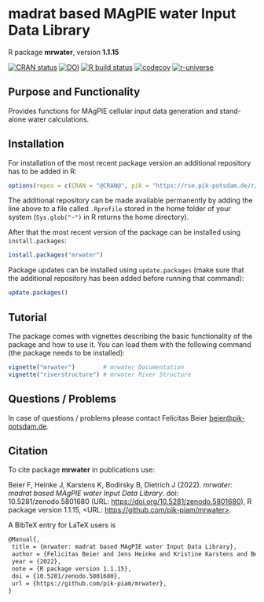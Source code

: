 # madrat based MAgPIE water Input Data Library

R package **mrwater**, version **1.1.15**

[![CRAN status](https://www.r-pkg.org/badges/version/mrwater)](https://cran.r-project.org/package=mrwater) [![DOI](https://zenodo.org/badge/DOI/10.5281/zenodo.5801680.svg)](https://doi.org/10.5281/zenodo.5801680) [![R build status](https://github.com/pik-piam/mrwater/workflows/check/badge.svg)](https://github.com/pik-piam/mrwater/actions) [![codecov](https://codecov.io/gh/pik-piam/mrwater/branch/master/graph/badge.svg)](https://app.codecov.io/gh/pik-piam/mrwater) [![r-universe](https://pik-piam.r-universe.dev/badges/mrwater)](https://pik-piam.r-universe.dev/ui#builds)

## Purpose and Functionality

Provides functions for MAgPIE cellular input data generation and stand-alone water calculations.


## Installation

For installation of the most recent package version an additional repository has to be added in R:

```r
options(repos = c(CRAN = "@CRAN@", pik = "https://rse.pik-potsdam.de/r/packages"))
```
The additional repository can be made available permanently by adding the line above to a file called `.Rprofile` stored in the home folder of your system (`Sys.glob("~")` in R returns the home directory).

After that the most recent version of the package can be installed using `install.packages`:

```r 
install.packages("mrwater")
```

Package updates can be installed using `update.packages` (make sure that the additional repository has been added before running that command):

```r 
update.packages()
```

## Tutorial

The package comes with vignettes describing the basic functionality of the package and how to use it. You can load them with the following command (the package needs to be installed):

```r
vignette("mrwater")        # mrwater Documentation
vignette("riverstructure") # mrwater River Structure
```

## Questions / Problems

In case of questions / problems please contact Felicitas Beier <beier@pik-potsdam.de>.

## Citation

To cite package **mrwater** in publications use:

Beier F, Heinke J, Karstens K, Bodirsky B, Dietrich J (2022). _mrwater: madrat based MAgPIE water Input Data Library_. doi: 10.5281/zenodo.5801680 (URL: https://doi.org/10.5281/zenodo.5801680), R package version 1.1.15, <URL: https://github.com/pik-piam/mrwater>.

A BibTeX entry for LaTeX users is

 ```latex
@Manual{,
  title = {mrwater: madrat based MAgPIE water Input Data Library},
  author = {Felicitas Beier and Jens Heinke and Kristine Karstens and Benjamin Leon Bodirsky and Jan Philipp Dietrich},
  year = {2022},
  note = {R package version 1.1.15},
  doi = {10.5281/zenodo.5801680},
  url = {https://github.com/pik-piam/mrwater},
}
```
